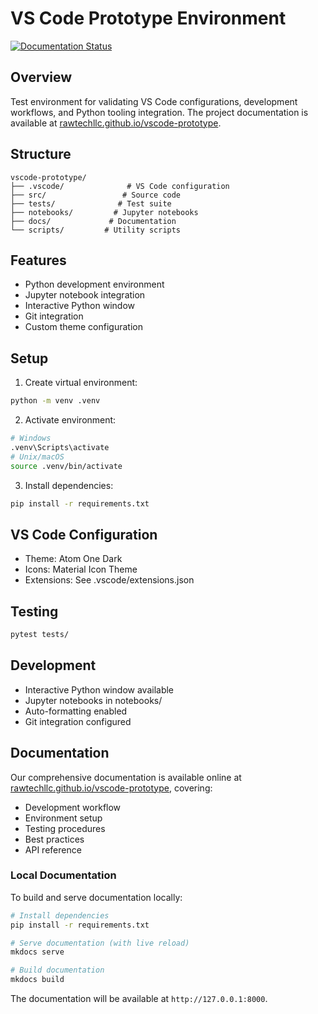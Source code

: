 # VS Code Prototype Environment

[![Documentation Status](https://github.com/RAWTechLLC/vscode-prototype/actions/workflows/docs.yml/badge.svg)](https://rawtechllc.github.io/vscode-prototype)

## Overview
Test environment for validating VS Code configurations, development workflows, and Python tooling integration. The project documentation is available at [rawtechllc.github.io/vscode-prototype](https://rawtechllc.github.io/vscode-prototype).

## Structure
```
vscode-prototype/
├── .vscode/              # VS Code configuration
├── src/                 # Source code
├── tests/              # Test suite
├── notebooks/         # Jupyter notebooks
├── docs/             # Documentation
└── scripts/         # Utility scripts
```

## Features
- Python development environment
- Jupyter notebook integration
- Interactive Python window
- Git integration
- Custom theme configuration

## Setup
1. Create virtual environment:
```bash
python -m venv .venv
```

2. Activate environment:
```bash
# Windows
.venv\Scripts\activate
# Unix/macOS
source .venv/bin/activate
```

3. Install dependencies:
```bash
pip install -r requirements.txt
```

## VS Code Configuration
- Theme: Atom One Dark
- Icons: Material Icon Theme
- Extensions: See .vscode/extensions.json

## Testing
```bash
pytest tests/
```

## Development
- Interactive Python window available
- Jupyter notebooks in notebooks/
- Auto-formatting enabled
- Git integration configured

## Documentation
Our comprehensive documentation is available online at [rawtechllc.github.io/vscode-prototype](https://rawtechllc.github.io/vscode-prototype), covering:
- Development workflow
- Environment setup
- Testing procedures
- Best practices
- API reference

### Local Documentation
To build and serve documentation locally:

```bash
# Install dependencies
pip install -r requirements.txt

# Serve documentation (with live reload)
mkdocs serve

# Build documentation
mkdocs build
```

The documentation will be available at `http://127.0.0.1:8000`.
